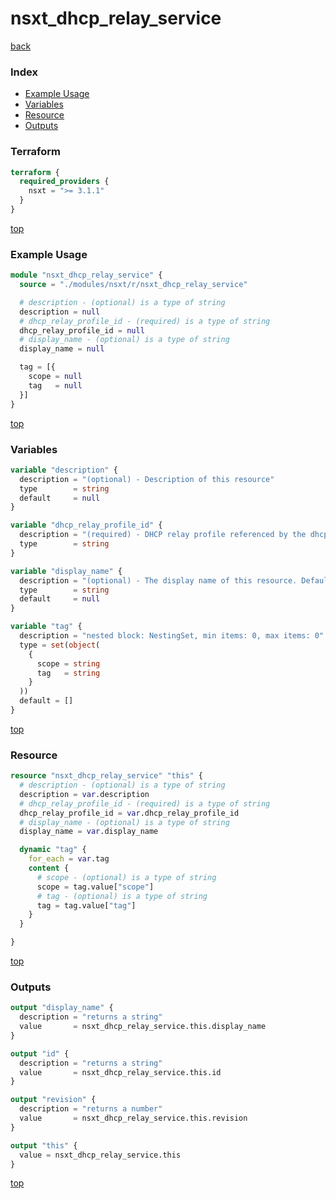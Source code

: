 # nsxt_dhcp_relay_service

[back](../nsxt.md)

### Index

- [Example Usage](#example-usage)
- [Variables](#variables)
- [Resource](#resource)
- [Outputs](#outputs)

### Terraform

```terraform
terraform {
  required_providers {
    nsxt = ">= 3.1.1"
  }
}
```

[top](#index)

### Example Usage

```terraform
module "nsxt_dhcp_relay_service" {
  source = "./modules/nsxt/r/nsxt_dhcp_relay_service"

  # description - (optional) is a type of string
  description = null
  # dhcp_relay_profile_id - (required) is a type of string
  dhcp_relay_profile_id = null
  # display_name - (optional) is a type of string
  display_name = null

  tag = [{
    scope = null
    tag   = null
  }]
}
```

[top](#index)

### Variables

```terraform
variable "description" {
  description = "(optional) - Description of this resource"
  type        = string
  default     = null
}

variable "dhcp_relay_profile_id" {
  description = "(required) - DHCP relay profile referenced by the dhcp relay service"
  type        = string
}

variable "display_name" {
  description = "(optional) - The display name of this resource. Defaults to ID if not set"
  type        = string
  default     = null
}

variable "tag" {
  description = "nested block: NestingSet, min items: 0, max items: 0"
  type = set(object(
    {
      scope = string
      tag   = string
    }
  ))
  default = []
}
```

[top](#index)

### Resource

```terraform
resource "nsxt_dhcp_relay_service" "this" {
  # description - (optional) is a type of string
  description = var.description
  # dhcp_relay_profile_id - (required) is a type of string
  dhcp_relay_profile_id = var.dhcp_relay_profile_id
  # display_name - (optional) is a type of string
  display_name = var.display_name

  dynamic "tag" {
    for_each = var.tag
    content {
      # scope - (optional) is a type of string
      scope = tag.value["scope"]
      # tag - (optional) is a type of string
      tag = tag.value["tag"]
    }
  }

}
```

[top](#index)

### Outputs

```terraform
output "display_name" {
  description = "returns a string"
  value       = nsxt_dhcp_relay_service.this.display_name
}

output "id" {
  description = "returns a string"
  value       = nsxt_dhcp_relay_service.this.id
}

output "revision" {
  description = "returns a number"
  value       = nsxt_dhcp_relay_service.this.revision
}

output "this" {
  value = nsxt_dhcp_relay_service.this
}
```

[top](#index)